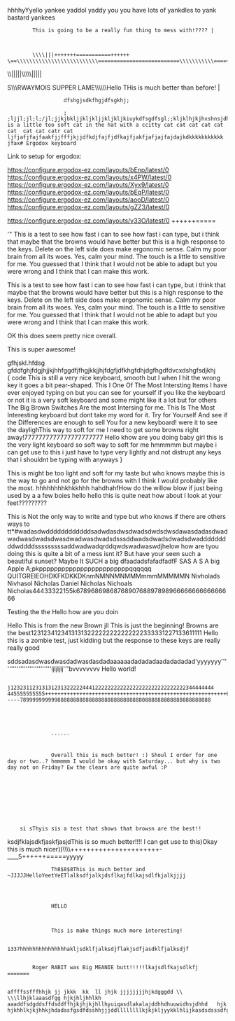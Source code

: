 hhhhyYyello yankee yaddol yaddy you you have lots of yankdles to yank bastard yankees
            

            This is going to be a really fun thing to mess with!???? | 



            \\\\|||+++++++===========++++++                      \==\\\\\\\\\\\\\\\\\\\\\\\\\\==========================\\\\\\\\\\\====+++===\\

\\\\|||||\\\\\\\\\\|||||

S\\\\\\RWAYMOIS SUPPER LAME\\\\\\\\\\\Hello THis is much better than before! | 
                      
                      
                      
                      dfshgjsdkfhgjdfsgkhj;
                       
                      ;
    ;ljjl;jl;l;/jl;jjkjbkljjkljkljjkljkljkiuykdfsgdfsgl;;kljklhjkjhxshnsjdhfkjdshsdjkhfdksjsdhkjfsdjhfdsjhkdsfhjdsfkfdhsjkTHis is a little too soft cat in the hat with a ccitty cat cat cat cat cat cat  cat cat catr cat ljfjafjfajfaakfjjfffjkjjdfkdjfajfjdfkajfjakfjafjajfajdajkdkkkkkkkkkkk  jfax# Ergodox keyboard

Link to setup for ergodox:

https://configure.ergodox-ez.com/layouts/bEnp/latest/0
https://configure.ergodox-ez.com/layouts/x4PW/latest/0
https://configure.ergodox-ez.com/layouts/Xyx9/latest/0
https://configure.ergodox-ez.com/layouts/bEqP/latest/0
https://configure.ergodox-ez.com/layouts/aooD/latest/0
https://configure.ergodox-ez.com/layouts/gZZ3/latest/0

https://configure.ergodox-ez.com/layouts/v33O/latest/0
++++++=====

'"
This is a test to see how fast i can to see how fast i can type, but i think that maybe that the browns would have better but this is a high response to the keys. Delete on the left side does make ergonomic sense. 
Calm my poor brain from all its woes. Yes, calm your mind. The touch is a little to sensitive for me. You guessed that I think that I would not be able to adapt but you were wrong and I think that I can make this work.

This is a test to see how fast i can to see how fast i can type, but i think that maybe that the browns would have better but this is a high response to the keys. Delete on the left side does make ergonomic sense. 
Calm my poor brain from all its woes. Yes, calm your mind. The touch is a little to sensitive for me. You guessed that I think that I would not be able to adapt but you were wrong and I think that I can make this work.


OK this does seem pretty nice overall. 

This is super awesome!

gfhjskl.hfdsg       
gfddfghjfdgjhjjkjhhfggdfjfhgjkkjjhjfdgfjdfkhgfdhjdgfhgdfdvcxdshgfsdjkhj         
{
    code
    This is still a very nice keyboard, smooth but I when I hit the wrong key 
    it goes a bit pear-shaped.
    This I One Of The Most Intersting Items I have ever enjoyed typing on but you can see for yourself if you like the keyboard or not it is a very soft keyboard and some might like it a lot but for others The Big Brown Switches Are the most Intersing for me. This Is The Most Interesting keyboard but dont take my word for it. Try for Yourself And see if the Differences are enough to sell You for a new keyboard! were it to see the daylighThis way to soft for me I need to get some browns right away!7777777777777777777777 Hello khow are you doing baby girl this is the very light keyboard so soft way to soft for me hmmmmm but maybe i can get use to this i just have to type very lightly and not distrupt any keys that i shouldnt be typing with anyways
}

This is might be too light and soft for my taste but who knows maybe this is the way to go and not go for the browns with I think I would probably like the most. hhhhhhhhkhkkhhh                hahdhahfHow do the willow blow if just being used by a a few boies hello hello this is quite neat how about I look at your feet?????????

This is Not the only way to write and type but who knows if there are others ways to tt*#wadasdwddddddddddddsadwdasdwsdwadsdwdsdwsdawasdadasdwadwadwasdwadsdwasdwadwasdwadsdsssddwadsdwadsdwadsdwadddddddddwddddsssssssssaddwadwadqrddqwdswadwaswdjhelow how are tyou doing this is quite a bit of a mess isnt it? But have your seen such a beautiful sunset? Maybe It SUCH a big dfaadadsfafadfadfF SAS A S A big Apple A;pkppppppppppppppppppppppppqqqqqq QUITGREIEOHDKFKDKKDKnmNMNNMNMMMmmmMMMMMN Nivholads Nivhasol Nicholas Daniel Nicholas Nichoals Nicholas44433322155k678968698687689076889789896666666666666666


Testing the the Hello how are you doin


Hello This is from the new Brown jll This is just the beginning! Browns are the best12312341234131313222222222222222333331227133611111
Hello this is a zombie test, just kidding but the response to these keys are really really good 



sddsadasdwasdwasdadwasdasdadaaaaaadadadadaadadadadad'yyyyyyy'''''''''''''''''''''''''''ljljljlj'''bvvvvvvvv Hello world!
 

                  j12323112313131231322222444122222222222222222222222222222344444444         445555555555++++++++++++++++++++++++++++++++++++++++++++++++++++++++++66666++++++++543wwwwwsssssssssssssssssss222222222+++++j-----7899999999998888888888888888888888888880888888888888888888888
                  
                  
                  
                  
                  
                  ``````
                  
                  
                  Overall this is much better! :) Shoul I order for one day or two..? hmmmmm I would be okay with Saturday... but why is two day not on Friday? Ew the clears are quite awful :P
                  
                  
                  
                  
                  
                  
                  
                  
                  
        si sThyis sis a test that shows that browsn are the best!!

  ksdjfklajsdkfjaskfjasjdThis is so much better!!!! I can get use to this)Okay this is much nicer))\\\\\\\\\++++++++++++++++++++++-____5++++++=====yyyyy                

                  
                  
                  
                  
                  
                  
                  
                  
                  
                  
                  
                  
                  
                  
                  
                  Th8$8$8This is much better and ~JJJJJHelloYeetYeETlalksdfjalkjdsflkajfdlkajsdlfkjalkjjjj
                  
                  
                  
                  
                  HELLO



                  This is make things much more interesting!

                  1337hhhhhhhhhhhhhhhakljsdklfjalksdjflakjsdfjasdklfjalksdjf
            

            Roger RABIT was Big MEANIE butt!!!!!lkajsdlfkajsdlkfj                                                                                                  =======


    affffssfffhhjk jj jkkk  kk  ll jhjk jjjjjjjjhjkdgggdd \\  \\\llhjklaaasdfgg hjkjhljhhlkh aaaddfsdgddsffdsddffhjkjhjkjhllhyuiqasdlakalajddhhdhuuwidhsjdhhd   hjk hjkhhlkjkjhhkjhdadasfgsdfdsshhjjjddllllllllkjkjkljyykklhlijkasdsdsssdfgfgfdfgfrdfgdddsdsdssddertwwccsadggffgjhadfdfcdgtgdtgbddgddsdfdss
